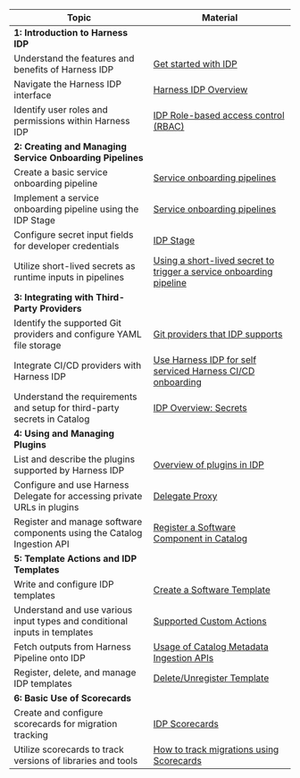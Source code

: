 | Topic                                                   | Material                                                                                                                                                                                 |
| -------------------------------------------------------------------------- | ---------------------------------------------------------------------------------------------------------------------------------------------------------------------------------------- |
| **1: Introduction to Harness IDP**                                  |                                                                                                                                                                                          |
| Understand the features and benefits of Harness IDP                        | [Get started with IDP](https://developer.harness.io/docs/internal-developer-portal/get-started/)                                                                                         |
| Navigate the Harness IDP interface                                         | [Harness IDP Overview](https://developer.harness.io/docs/internal-developer-portal/overview) |
| Identify user roles and permissions within Harness IDP                     | [IDP Role-based access control (RBAC)](https://developer.harness.io/docs/internal-developer-portal/rbac/resources-roles)                                                                 |
| **2: Creating and Managing Service Onboarding Pipelines**          |                                                                                                                                                                                          |
| Create a basic service onboarding pipeline                                 | [Service onboarding pipelines](https://developer.harness.io/docs/internal-developer-portal/flows/service-onboarding-pipelines/)                                                          |
| Implement a service onboarding pipeline using the IDP Stage                | [Service onboarding pipelines](https://developer.harness.io/docs/internal-developer-portal/flows/service-onboarding-pipelines/)                                                          |
| Configure secret input fields for developer credentials                    | [IDP Stage](https://developer.harness.io/docs/internal-developer-portal/flows/idp-stage/)                                                                                                |
| Utilize short-lived secrets as runtime inputs in pipelines                 | [Using a short-lived secret to trigger a service onboarding pipeline](https://developer.harness.io/docs/internal-developer-portal/tutorials/using-secret-as-an-input/)                   |
| **3: Integrating with Third-Party Providers**                        |                                                                                                                                                                                          |
| Identify the supported Git providers and configure YAML file storage       | [Git providers that IDP supports](https://developer.harness.io/docs/internal-developer-portal/whats-supported#git-providers-that-idp-supports)                                           |
| Integrate CI/CD providers with Harness IDP                                 | [Use Harness IDP for self serviced Harness CI/CD onboarding](https://developer.harness.io/docs/internal-developer-portal/flows/self-service-onboarding-pipeline-tutorial/)               |
| Understand the requirements and setup for third-party secrets in Catalog   | [IDP Overview: Secrets](https://developer.harness.io/docs/internal-developer-portal/plugins/overview/#secrets)                                                                           |
|**4: Using and Managing Plugins**                                    |                                                                                                                                                                                          |
| List and describe the plugins supported by Harness IDP                     | [Overview of plugins in IDP](https://developer.harness.io/docs/internal-developer-portal/plugins/overview)                                                                               |
| Configure and use Harness Delegate for accessing private URLs in plugins   | [Delegate Proxy](https://developer.harness.io/docs/internal-developer-portal/plugins/overview#optional-delegate-proxy)                                                                   |
| Register and manage software components using the Catalog Ingestion API    | [Register a Software Component in Catalog](https://developer.harness.io/docs/internal-developer-portal/catalog/register-software-component)                                              |
| **5: Template Actions and IDP Templates**                            |                                                                                                                                                                                          |
| Write and configure IDP templates                                          | [Create a Software Template](https://developer.harness.io/docs/internal-developer-portal/flows/create-a-new-service-using-idp-stage/#create-a-software-template)                         |
| Understand and use various input types and conditional inputs in templates | [Supported Custom Actions](https://developer.harness.io/docs/internal-developer-portal/flows/custom-actions/)                                                                            |
| Fetch outputs from Harness Pipeline onto IDP                               | [Usage of Catalog Metadata Ingestion APIs](https://developer.harness.io/docs/internal-developer-portal/catalog/ccp-for-workflows/)                                                       |
| Register, delete, and manage IDP templates                                 | [Delete/Unregister Template](https://developer.harness.io/docs/internal-developer-portal/flows/service-onboarding-pipelines/#deleteunregister-template)                                  |
| **6: Basic Use of Scorecards**                                       |                                                                                                                                                                                          |
| Create and configure scorecards for migration tracking                     | [IDP Scorecards](https://developer.harness.io/docs/internal-developer-portal/scorecards/scorecard)                                                                                       |
| Utilize scorecards to track versions of libraries and tools                | [How to track migrations using Scorecards](https://developer.harness.io/docs/internal-developer-portal/scorecards/track-migrations)                                                      |
